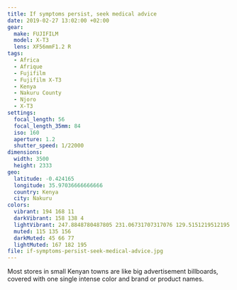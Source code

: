 ```yaml
---
title: If symptoms persist, seek medical advice
date: 2019-02-27 13:02:00 +02:00
gear:
  make: FUJIFILM
  model: X-T3
  lens: XF56mmF1.2 R
tags:
  - Africa
  - Afrique
  - Fujifilm
  - Fujifilm X-T3
  - Kenya
  - Nakuru County
  - Njoro
  - X-T3
settings:
  focal_length: 56
  focal_length_35mm: 84
  iso: 160
  aperture: 1.2
  shutter_speed: 1/22000
dimensions:
  width: 3500
  height: 2333
geo:
  latitude: -0.424165
  longitude: 35.97036666666666
  country: Kenya
  city: Nakuru
colors:
  vibrant: 194 168 11
  darkVibrant: 158 138 4
  lightVibrant: 247.8848780487805 231.06731707317076 129.5151219512195
  muted: 115 135 156
  darkMuted: 45 66 77
  lightMuted: 167 182 195
file: if-symptoms-persist-seek-medical-advice.jpg
---
```


Most stores in small Kenyan towns are like big advertisement billboards, covered with one single intense color and brand or product names.
